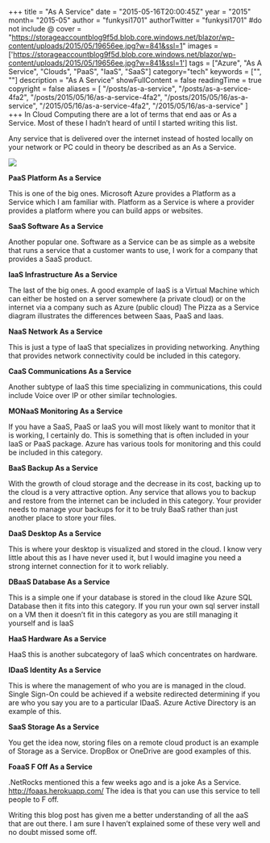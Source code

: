 +++
title = "As A Service"
date = "2015-05-16T20:00:45Z"
year = "2015"
month= "2015-05"
author = "funkysi1701"
authorTwitter = "funkysi1701" #do not include @
cover = "https://storageaccountblog9f5d.blob.core.windows.net/blazor/wp-content/uploads/2015/05/19656ee.jpg?w=841&ssl=1"
images = ['https://storageaccountblog9f5d.blob.core.windows.net/blazor/wp-content/uploads/2015/05/19656ee.jpg?w=841&ssl=1']
tags = ["Azure", "As A Service", "Clouds", "PaaS", "IaaS", "SaaS"]
category="tech"
keywords = ["", ""]
description =  "As A Service"
showFullContent = false
readingTime = true
copyright = false
aliases = [
    "/posts/as-a-service",
    "/posts/as-a-service-4fa2",
    "/posts/2015/05/16/as-a-service-4fa2",
    "/posts/2015/05/16/as-a-service",
    "/2015/05/16/as-a-service-4fa2",
    "/2015/05/16/as-a-service"
]
+++
In Cloud Computing there are a lot of terms that end aas or As a Service. Most of these I hadn’t heard of until I started writing this list.

Any service that is delivered over the internet instead of hosted locally on your network or PC could in theory be described as an As a Service.

![](https://storageaccountblog9f5d.blob.core.windows.net/blazor/wp-content/uploads/2015/05/19656ee.jpg?w=841&ssl=1)

**PaaS Platform As a Service**

This is one of the big ones. Microsoft Azure provides a Platform as a Service which I am familiar with. Platform as a Service is where a provider provides a platform where you can build apps or websites.

**SaaS Software As a Service**

Another popular one. Software as a Service can be as simple as a website that runs a service that a customer wants to use, I work for a company that provides a SaaS product.

**IaaS Infrastructure As a Service**

The last of the big ones. A good example of IaaS is a Virtual Machine which can either be hosted on a server somewhere (a private cloud) or on the internet via a company such as Azure (public cloud) The Pizza as a Service diagram illustrates the differences between Saas, PaaS and Iaas.

**NaaS Network As a Service**

This is just a type of IaaS that specializes in providing networking. Anything that provides network connectivity could be included in this category.

**CaaS Communications As a Service**

Another subtype of IaaS this time specializing in communications, this could include Voice over IP or other similar technologies.

**MONaaS Monitoring As a Service**

If you have a SaaS, PaaS or IaaS you will most likely want to monitor that it is working, I certainly do. This is something that is often included in your IaaS or PaaS package. Azure has various tools for monitoring and this could be included in this category.

**BaaS Backup As a Service**

With the growth of cloud storage and the decrease in its cost, backing up to the cloud is a very attractive option. Any service that allows you to backup and restore from the internet can be included in this category. Your provider needs to manage your backups for it to be truly BaaS rather than just another place to store your files.

**DaaS Desktop As a Service**

This is where your desktop is visualized and stored in the cloud. I know very little about this as I have never used it, but I would imagine you need a strong internet connection for it to work reliably.

**DBaaS Database As a Service**

This is a simple one if your database is stored in the cloud like Azure SQL Database then it fits into this category. If you run your own sql server install on a VM then it doesn’t fit in this category as you are still managing it yourself and is IaaS

**HaaS Hardware As a Service**

HaaS this is another subcategory of IaaS which concentrates on hardware.

**IDaaS Identity As a Service**

This is where the management of who you are is managed in the cloud. Single Sign-On could be achieved if a website redirected determining if you are who you say you are to a particular IDaaS. Azure Active Directory is an example of this.

**SaaS Storage As a Service**

You get the idea now, storing files on a remote cloud product is an example of Storage as a Service. DropBox or OneDrive are good examples of this.

**FoaaS F Off As a Service**

.NetRocks mentioned this a few weeks ago and is a joke As a Service. http://foaas.herokuapp.com/ The idea is that you can use this service to tell people to F off.

Writing this blog post has given me a better understanding of all the aaS that are out there. I am sure I haven’t explained some of these very well and no doubt missed some off.